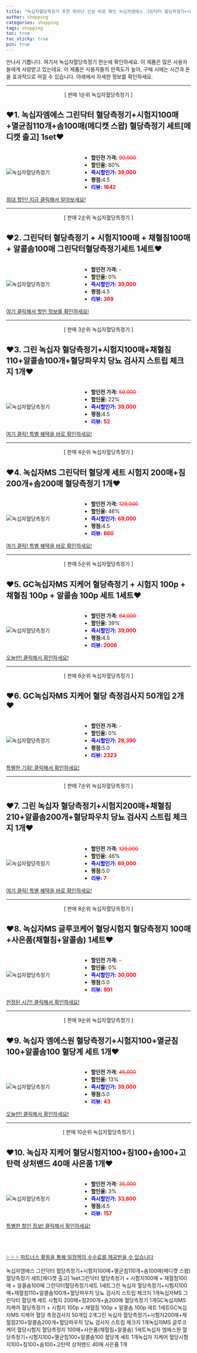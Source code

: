 ```yaml
---
title: "녹십자혈당측정기 추천 뛰어난 신상 바로 확인 녹십자엠에스 그린닥터 혈당측정기+시험지100매+멸균침110개+솜100매(메디캣 스왑) 혈당측정기"
author: shopping
categories: shopping
tags: shopping
toc: true
toc_sticky: true
pin: true
---
```

만나서 기쁩니다. 여기서 녹십자혈당측정기 한눈에 확인하세요. 이 제품은 많은 사용자들에게 사랑받고 있는데요. 이 제품은 사용자들의 만족도가 높아, 구매 시에는 시간과 돈을 효과적으로 아낄 수 있습니다. 아래에서 자세한 정보를 확인하세요.

---
<p class="toplist" style="margin: 0 auto; display: block; width: fit-content;">[ 판매 1순위 녹십자혈당측정기 ]</p>

<h2><strong>❤️1. 녹십자엠에스 그린닥터 혈당측정기+시험지100매+멸균침110개+솜100매(메디캣 스왑) 혈당측정기 세트[메디캣 출고] 1set❤️</strong></h2>

<div style="display: flex; align-items: center;">
    <div style="flex: 0.4;">
        <img src="https://thumbnail8.coupangcdn.com/thumbnails/remote/230x230ex/image/vendor_inventory/f794/2acd16df49938af7bc9fdfa6838e4b3b3205de4102319df0ac843209d8aa.jpg" alt="녹십자혈당측정기" style="max-width: 100%;">
    </div>
    <div style="flex: 0.6; margin-left: 10px;">
        <ul>
            <li><strong>할인전 가격:</strong> <del style="color: red;">99,000</del></li>
            <li><strong>할인율:</strong> 60%</li>
            <li><span style='color:blue'><strong>즉시할인가:</strong></span> <span style='color:red'><strong>39,000</strong></span></li>
            <li><strong>평점:</strong>4.5</li>
            <li><span style='color:blue'><strong>리뷰:</strong></span> <span style='color:red'><strong>1642</strong></span></li>
        </ul>
    </div>
</div>
<div class="center">
    <a href="https://selin100587001.github.io?lptag=AF9450613&subid=githubio&pageKey=6538291230&traceid=V0-153&itemId=14546199580&vendorItemId=78812425126" class="myButton">
        최대 할인! 지금 클릭해서 알아보세요!
    </a>
</div>


---
<p class="toplist" style="margin: 0 auto; display: block; width: fit-content;">[ 판매 2순위 녹십자혈당측정기 ]</p>

<h2><strong>❤️2. 그린닥터 혈당측정기 + 시험지100매 + 채혈침100매 + 알콜솜100매 그린닥터혈당측정기세트 1세트❤️</strong></h2>

<div style="display: flex; align-items: center;">
    <div style="flex: 0.4;">
        <img src="https://thumbnail8.coupangcdn.com/thumbnails/remote/230x230ex/image/vendor_inventory/694a/c7f0cb353961fdffabcf4c29de8223abe6700808e00049f31fec4ebdaf4c.jpg" alt="녹십자혈당측정기" style="max-width: 100%;">
    </div>
    <div style="flex: 0.6; margin-left: 10px;">
        <ul>
            <li><strong>할인전 가격:</strong> <del style="color: red;">-</del></li>
            <li><strong>할인율:</strong> 0%</li>
            <li><span style='color:blue'><strong>즉시할인가:</strong></span> <span style='color:red'><strong>39,000</strong></span></li>
            <li><strong>평점:</strong>4.5</li>
            <li><span style='color:blue'><strong>리뷰:</strong></span> <span style='color:red'><strong>369</strong></span></li>
        </ul>
    </div>
</div>
<div class="center">
    <a href="https://selin100587001.github.io?lptag=AF9450613&subid=githubio&pageKey=6628668281&traceid=V0-153&itemId=15103310910&vendorItemId=82325277534" class="myButton">
        여기 클릭해서 할인 정보를 확인하세요!
    </a>
</div>


---
<p class="toplist" style="margin: 0 auto; display: block; width: fit-content;">[ 판매 3순위 녹십자혈당측정기 ]</p>

<h2><strong>❤️3. 그린 녹십자 혈당측정기+시험지100매+채혈침110+알콜솜100개+혈당파우치 당뇨 검사지 스트립 체크지 1개❤️</strong></h2>

<div style="display: flex; align-items: center;">
    <div style="flex: 0.4;">
        <img src="https://thumbnail9.coupangcdn.com/thumbnails/remote/230x230ex/image/vendor_inventory/4bd5/76f962c9fb7d7c187406a4c17fbeeed8d8d2ad954f47c44c5bdcd1500b4e.jpg" alt="녹십자혈당측정기" style="max-width: 100%;">
    </div>
    <div style="flex: 0.6; margin-left: 10px;">
        <ul>
            <li><strong>할인전 가격:</strong> <del style="color: red;">50,000</del></li>
            <li><strong>할인율:</strong> 22%</li>
            <li><span style='color:blue'><strong>즉시할인가:</strong></span> <span style='color:red'><strong>39,000</strong></span></li>
            <li><strong>평점:</strong>4.5</li>
            <li><span style='color:blue'><strong>리뷰:</strong></span> <span style='color:red'><strong>52</strong></span></li>
        </ul>
    </div>
</div>
<div class="center">
    <a href="https://selin100587001.github.io?lptag=AF9450613&subid=githubio&pageKey=7649219195&traceid=V0-153&itemId=20348068881&vendorItemId=87326418855" class="myButton">
        여기 클릭! 특별 혜택을 바로 확인하세요!
    </a>
</div>


---
<p class="toplist" style="margin: 0 auto; display: block; width: fit-content;">[ 판매 4순위 녹십자혈당측정기 ]</p>

<h2><strong>❤️4. 녹십자MS 그린닥터 혈당계 세트 시험지 200매+침200개+솜200매 혈당측정기 1개❤️</strong></h2>

<div style="display: flex; align-items: center;">
    <div style="flex: 0.4;">
        <img src="https://thumbnail7.coupangcdn.com/thumbnails/remote/230x230ex/image/vendor_inventory/b1bb/4acb7f4bdb34393e674f50fb039db8a985cb536391e2f6ffc25a5e1ac643.jpg" alt="녹십자혈당측정기" style="max-width: 100%;">
    </div>
    <div style="flex: 0.6; margin-left: 10px;">
        <ul>
            <li><strong>할인전 가격:</strong> <del style="color: red;">129,000</del></li>
            <li><strong>할인율:</strong> 46%</li>
            <li><span style='color:blue'><strong>즉시할인가:</strong></span> <span style='color:red'><strong>69,000</strong></span></li>
            <li><strong>평점:</strong>4.5</li>
            <li><span style='color:blue'><strong>리뷰:</strong></span> <span style='color:red'><strong>860</strong></span></li>
        </ul>
    </div>
</div>
<div class="center">
    <a href="https://selin100587001.github.io?lptag=AF9450613&subid=githubio&pageKey=6536821307&traceid=V0-153&itemId=14538950645&vendorItemId=77852893288" class="myButton">
        여기 클릭! 특별 혜택을 바로 확인하세요!
    </a>
</div>


---
<p class="toplist" style="margin: 0 auto; display: block; width: fit-content;">[ 판매 5순위 녹십자혈당측정기 ]</p>

<h2><strong>❤️5. GC녹십자MS 지케어 혈당측정기 + 시험지 100p + 채혈침 100p + 알콜솜 100p 세트 1세트❤️</strong></h2>

<div style="display: flex; align-items: center;">
    <div style="flex: 0.4;">
        <img src="https://thumbnail9.coupangcdn.com/thumbnails/remote/230x230ex/image/vendor_inventory/b0f5/d4240ac8a1676f7e2ce56cc7ae3ad26078987a044d995800010c3a858d38.jpg" alt="녹십자혈당측정기" style="max-width: 100%;">
    </div>
    <div style="flex: 0.6; margin-left: 10px;">
        <ul>
            <li><strong>할인전 가격:</strong> <del style="color: red;">64,000</del></li>
            <li><strong>할인율:</strong> 39%</li>
            <li><span style='color:blue'><strong>즉시할인가:</strong></span> <span style='color:red'><strong>39,000</strong></span></li>
            <li><strong>평점:</strong>4.5</li>
            <li><span style='color:blue'><strong>리뷰:</strong></span> <span style='color:red'><strong>2006</strong></span></li>
        </ul>
    </div>
</div>
<div class="center">
    <a href="https://selin100587001.github.io?lptag=AF9450613&subid=githubio&pageKey=1540104369&traceid=V0-153&itemId=2638281631&vendorItemId=79018858817" class="myButton">
        오늘만! 클릭해서 확인하세요!
    </a>
</div>


---
<p class="toplist" style="margin: 0 auto; display: block; width: fit-content;">[ 판매 6순위 녹십자혈당측정기 ]</p>

<h2><strong>❤️6. GC녹십자MS 지케어 혈당 측정검사지 50개입 2개❤️</strong></h2>

<div style="display: flex; align-items: center;">
    <div style="flex: 0.4;">
        <img src="https://thumbnail10.coupangcdn.com/thumbnails/remote/230x230ex/image/vendor_inventory/be91/5db7fa84ba6560db76a9f9228b9277ce46893a6c5b19f2cb990c3d9026b5.jpg" alt="녹십자혈당측정기" style="max-width: 100%;">
    </div>
    <div style="flex: 0.6; margin-left: 10px;">
        <ul>
            <li><strong>할인전 가격:</strong> <del style="color: red;">-</del></li>
            <li><strong>할인율:</strong> 0%</li>
            <li><span style='color:blue'><strong>즉시할인가:</strong></span> <span style='color:red'><strong>28,390</strong></span></li>
            <li><strong>평점:</strong>5.0</li>
            <li><span style='color:blue'><strong>리뷰:</strong></span> <span style='color:red'><strong>2323</strong></span></li>
        </ul>
    </div>
</div>
<div class="center">
    <a href="https://selin100587001.github.io?lptag=AF9450613&subid=githubio&pageKey=1494361713&traceid=V0-153&itemId=18865700949&vendorItemId=87885511186" class="myButton">
        특별한 기회! 클릭해서 확인하세요!
    </a>
</div>


---
<p class="toplist" style="margin: 0 auto; display: block; width: fit-content;">[ 판매 7순위 녹십자혈당측정기 ]</p>

<h2><strong>❤️7. 그린 녹십자 혈당측정기+시험지200매+채혈침210+알콜솜200개+혈당파우치 당뇨 검사지 스트립 체크지 1개❤️</strong></h2>

<div style="display: flex; align-items: center;">
    <div style="flex: 0.4;">
        <img src="https://thumbnail10.coupangcdn.com/thumbnails/remote/230x230ex/image/vendor_inventory/39f0/3b2bb5109e9cbe3d6428e8fa99b1c45edfb1a7dc2fc565138980e423e228.jpg" alt="녹십자혈당측정기" style="max-width: 100%;">
    </div>
    <div style="flex: 0.6; margin-left: 10px;">
        <ul>
            <li><strong>할인전 가격:</strong> <del style="color: red;">129,000</del></li>
            <li><strong>할인율:</strong> 46%</li>
            <li><span style='color:blue'><strong>즉시할인가:</strong></span> <span style='color:red'><strong>69,000</strong></span></li>
            <li><strong>평점:</strong>5.0</li>
            <li><span style='color:blue'><strong>리뷰:</strong></span> <span style='color:red'><strong>7</strong></span></li>
        </ul>
    </div>
</div>
<div class="center">
    <a href="https://selin100587001.github.io?lptag=AF9450613&subid=githubio&pageKey=7649204842&traceid=V0-153&itemId=20348000005&vendorItemId=87432565098" class="myButton">
        여기 클릭! 특별 혜택을 바로 확인하세요!
    </a>
</div>


---
<p class="toplist" style="margin: 0 auto; display: block; width: fit-content;">[ 판매 8순위 녹십자혈당측정기 ]</p>

<h2><strong>❤️8. 녹십자MS 글루코케어 혈당시험지 혈당측정지 100매+사은품(채혈침+알콜솜) 1세트❤️</strong></h2>

<div style="display: flex; align-items: center;">
    <div style="flex: 0.4;">
        <img src="https://thumbnail9.coupangcdn.com/thumbnails/remote/230x230ex/image/vendor_inventory/23b3/c4df5c34c25e58d1fc873d78ca82cc06a26feecd8891118ca65c82d1d6db.jpg" alt="녹십자혈당측정기" style="max-width: 100%;">
    </div>
    <div style="flex: 0.6; margin-left: 10px;">
        <ul>
            <li><strong>할인전 가격:</strong> <del style="color: red;">-</del></li>
            <li><strong>할인율:</strong> 0%</li>
            <li><span style='color:blue'><strong>즉시할인가:</strong></span> <span style='color:red'><strong>30,000</strong></span></li>
            <li><strong>평점:</strong>5.0</li>
            <li><span style='color:blue'><strong>리뷰:</strong></span> <span style='color:red'><strong>991</strong></span></li>
        </ul>
    </div>
</div>
<div class="center">
    <a href="https://selin100587001.github.io?lptag=AF9450613&subid=githubio&pageKey=5101221420&traceid=V0-153&itemId=6949642416&vendorItemId=81549407528" class="myButton">
        한정된 시간! 클릭해서 확인하세요!
    </a>
</div>


---
<p class="toplist" style="margin: 0 auto; display: block; width: fit-content;">[ 판매 9순위 녹십자혈당측정기 ]</p>

<h2><strong>❤️9. 녹십자 엠에스원 혈당측정기+시험지100+멸균침100+알콜솜100 혈당계 세트 1개❤️</strong></h2>

<div style="display: flex; align-items: center;">
    <div style="flex: 0.4;">
        <img src="https://thumbnail6.coupangcdn.com/thumbnails/remote/230x230ex/image/vendor_inventory/0918/5fa0d5870551878a9b93057314e9f4d701b351c0b0fae9be6965fbf15622.png" alt="녹십자혈당측정기" style="max-width: 100%;">
    </div>
    <div style="flex: 0.6; margin-left: 10px;">
        <ul>
            <li><strong>할인전 가격:</strong> <del style="color: red;">45,000</del></li>
            <li><strong>할인율:</strong> 13%</li>
            <li><span style='color:blue'><strong>즉시할인가:</strong></span> <span style='color:red'><strong>39,000</strong></span></li>
            <li><strong>평점:</strong>5.0</li>
            <li><span style='color:blue'><strong>리뷰:</strong></span> <span style='color:red'><strong>43</strong></span></li>
        </ul>
    </div>
</div>
<div class="center">
    <a href="https://selin100587001.github.io?lptag=AF9450613&subid=githubio&pageKey=7861848320&traceid=V0-153&itemId=21455903416&vendorItemId=88399556096" class="myButton">
        오늘만! 클릭해서 확인하세요!
    </a>
</div>


---
<p class="toplist" style="margin: 0 auto; display: block; width: fit-content;">[ 판매 10순위 녹십자혈당측정기 ]</p>

<h2><strong>❤️10. 녹십자 지케어 혈당시험지100+침100+솜100+고탄력 상처밴드 40매 사은품 1개❤️</strong></h2>

<div style="display: flex; align-items: center;">
    <div style="flex: 0.4;">
        <img src="https://thumbnail7.coupangcdn.com/thumbnails/remote/230x230ex/image/vendor_inventory/834d/26f4c8fe9f8ab98b1f96d3099b138d9adddc92dd5d5025b315e48968b904.jpg" alt="녹십자혈당측정기" style="max-width: 100%;">
    </div>
    <div style="flex: 0.6; margin-left: 10px;">
        <ul>
            <li><strong>할인전 가격:</strong> <del style="color: red;">35,000</del></li>
            <li><strong>할인율:</strong> 3%</li>
            <li><span style='color:blue'><strong>즉시할인가:</strong></span> <span style='color:red'><strong>33,800</strong></span></li>
            <li><strong>평점:</strong>4.5</li>
            <li><span style='color:blue'><strong>리뷰:</strong></span> <span style='color:red'><strong>157</strong></span></li>
        </ul>
    </div>
</div>
<div class="center">
    <a href="https://selin100587001.github.io?lptag=AF9450613&subid=githubio&pageKey=6122408827&traceid=V0-153&itemId=11614398978&vendorItemId=78889074708" class="myButton">
        특별한 할인 정보! 클릭해서 확인하세요!
    </a>
</div>

<br><br><br>[💦 💦 💦 파트너스 활동을 통해 일정액의 수수료를 제공받을 수 있습니다](https://link.coupang.com/a/bcpT2c)<br><br>녹십자엠에스 그린닥터 혈당측정기+시험지100매+멸균침110개+솜100매(메디캣 스왑) 혈당측정기 세트[메디캣 출고] 1set그린닥터 혈당측정기 + 시험지100매 + 채혈침100매 + 알콜솜100매 그린닥터혈당측정기세트 1세트그린 녹십자 혈당측정기+시험지100매+채혈침110+알콜솜100개+혈당파우치 당뇨 검사지 스트립 체크지 1개녹십자MS 그린닥터 혈당계 세트 시험지 200매+침200개+솜200매 혈당측정기 1개GC녹십자MS 지케어 혈당측정기 + 시험지 100p + 채혈침 100p + 알콜솜 100p 세트 1세트GC녹십자MS 지케어 혈당 측정검사지 50개입 2개그린 녹십자 혈당측정기+시험지200매+채혈침210+알콜솜200개+혈당파우치 당뇨 검사지 스트립 체크지 1개녹십자MS 글루코케어 혈당시험지 혈당측정지 100매+사은품(채혈침+알콜솜) 1세트녹십자 엠에스원 혈당측정기+시험지100+멸균침100+알콜솜100 혈당계 세트 1개녹십자 지케어 혈당시험지100+침100+솜100+고탄력 상처밴드 40매 사은품 1개